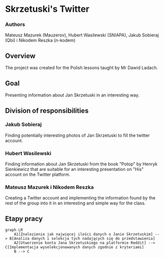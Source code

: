 # Skrzetuski's Twitter

### Authors
Mateusz Mazurek (Mauzerov), Hubert Wasilewski (SNIAPA), Jakub Sobieraj (Qbi) i Nikodem Reszka (n-kodem)

## Overview
The project was created for the Polish lessons taught by Mr Dawid Ladach.

## Goal
Presenting information about Jan Skrzetuski in an interesting way.

## Division of responsibilities
### Jakub Sobieraj
Finding potentially interesting photos of Jan Skrzetuski to fill the twitter account.

### Hubert Wasilewski
Finding information about Jan Skrzetuski from the book "Potop" by Henryk Sienkiewicz that are 
suitable for an interesting presentation on "His" account on the Twitter platform.

### Mateusz Mazurek i Nikodem Reszka
Creating a Twitter account and implementing the information found by the rest of the group 
into it in an interesting and simple way for the class.

## Etapy pracy
```mermaid
graph LR
    A1[Znalezienie jak najwięcej ilości danych o Janie Skrzetuskim] --> B[Analiza danych i selekcja tych nadających się do przedstawienia]
    A2[Utworzenie konta Jana Skrzetuskiego na platformie Reddit] --> C[Implementacja wyselekcjonowanych danych zgodnie z kryteriami]
    B --> C
```
